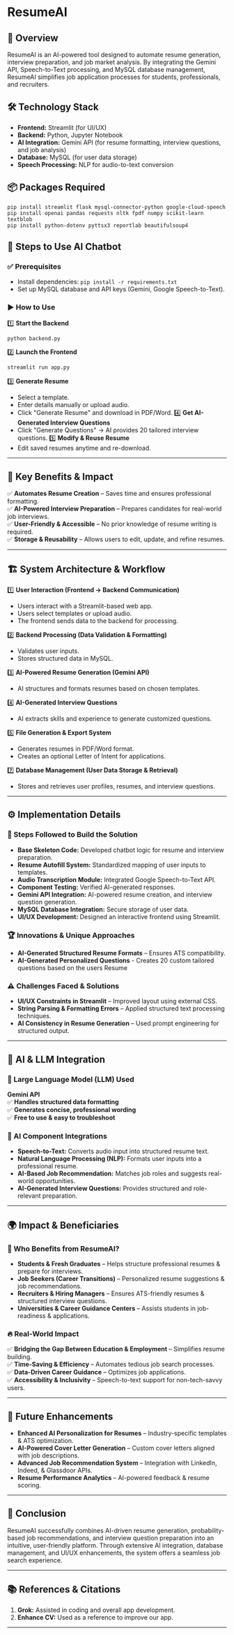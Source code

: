 # ResumeAI

## 🚀 Overview
ResumeAI is an AI-powered tool designed to automate resume generation, interview preparation, and job market analysis. By integrating the Gemini API, Speech-to-Text processing, and MySQL database management, ResumeAI simplifies job application processes for students, professionals, and recruiters.

## 🛠️ Technology Stack
- **Frontend:** Streamlit (for UI/UX)
- **Backend:** Python, Jupyter Notebook
- **AI Integration:** Gemini API (for resume formatting, interview questions, and job analysis)
- **Database:** MySQL (for user data storage)
- **Speech Processing:** NLP for audio-to-text conversion

## 📦 Packages Required
```
pip install streamlit flask mysql-connector-python google-cloud-speech
pip install openai pandas requests nltk fpdf numpy scikit-learn textblob
pip install python-dotenv pyttsx3 reportlab beautifulsoup4
```

## 📝 Steps to Use AI Chatbot
### ✅ Prerequisites
- Install dependencies: `pip install -r requirements.txt`
- Set up MySQL database and API keys (Gemini, Google Speech-to-Text).

### ▶️ How to Use
1️⃣ **Start the Backend**
   ```sh
   python backend.py
   ```
2️⃣ **Launch the Frontend**
   ```sh
   streamlit run app.py
   ```
3️⃣ **Generate Resume**
   - Select a template.
   - Enter details manually or upload audio.
   - Click "Generate Resume" and download in PDF/Word.
4️⃣ **Get AI-Generated Interview Questions**
   - Click "Generate Questions" → AI provides 20 tailored interview questions.
5️⃣ **Modify & Reuse Resume**
   - Edit saved resumes anytime and re-download.

---

## 🎯 Key Benefits & Impact
✅ **Automates Resume Creation** – Saves time and ensures professional formatting.  
✅ **AI-Powered Interview Preparation** – Prepares candidates for real-world job interviews.  
✅ **User-Friendly & Accessible** – No prior knowledge of resume writing is required.  
✅ **Storage & Reusability** – Allows users to edit, update, and refine resumes.

---

## 🏗️ System Architecture & Workflow
1️⃣ **User Interaction (Frontend → Backend Communication)**  
   - Users interact with a Streamlit-based web app.
   - Users select templates or upload audio.
   - The frontend sends data to the backend for processing.

2️⃣ **Backend Processing (Data Validation & Formatting)**  
   - Validates user inputs.
   - Stores structured data in MySQL.

3️⃣ **AI-Powered Resume Generation (Gemini API)**  
   - AI structures and formats resumes based on chosen templates.

4️⃣ **AI-Generated Interview Questions**  
   - AI extracts skills and experience to generate customized questions.

5️⃣ **File Generation & Export System**  
   - Generates resumes in PDF/Word format.
   - Creates an optional Letter of Intent for applications.

7️⃣ **Database Management (User Data Storage & Retrieval)**  
   - Stores and retrieves user profiles, resumes, and interview questions.

---

## ⚙️ Implementation Details
### 📌 Steps Followed to Build the Solution
- **Base Skeleton Code:** Developed chatbot logic for resume and interview preparation.
- **Resume Autofill System:** Standardized mapping of user inputs to templates.
- **Audio Transcription Module:** Integrated Google Speech-to-Text API.
- **Component Testing:** Verified AI-generated responses.
- **Gemini API Integration:** AI-powered resume creation, and interview question generation.
- **MySQL Database Integration:** Secure storage of user data.
- **UI/UX Development:** Designed an interactive frontend using Streamlit.

### 🏆 Innovations & Unique Approaches
- **AI-Generated Structured Resume Formats** – Ensures ATS compatibility.
- **AI-Generated Personalized Questions** - Creates 20 custom tailored questions based on the users Resume

### ⚠️ Challenges Faced & Solutions
- **UI/UX Constraints in Streamlit** – Improved layout using external CSS.
- **String Parsing & Formatting Errors** – Applied structured text processing techniques.
- **AI Consistency in Resume Generation** – Used prompt engineering for structured output.

---

## 🤖 AI & LLM Integration
### 📌 Large Language Model (LLM) Used
**Gemini API**  
✅ **Handles structured data formatting**  
✅ **Generates concise, professional wording**  
✅ **Free to use & easy to troubleshoot**  

### 📌 AI Component Integrations
- **Speech-to-Text:** Converts audio input into structured resume text.
- **Natural Language Processing (NLP):** Formats user inputs into a professional resume.
- **AI-Based Job Recommendation:** Matches job roles and suggests real-world opportunities.
- **AI-Generated Interview Questions:** Provides structured and role-relevant preparation.

---

## 🌍 Impact & Beneficiaries
### 🎯 Who Benefits from ResumeAI?
- **Students & Fresh Graduates** – Helps structure professional resumes & prepare for interviews.
- **Job Seekers (Career Transitions)** – Personalized resume suggestions & job recommendations.
- **Recruiters & Hiring Managers** – Ensures ATS-friendly resumes & structured interview questions.
- **Universities & Career Guidance Centers** – Assists students in job-readiness & applications.

### 🔥 Real-World Impact
✅ **Bridging the Gap Between Education & Employment** – Simplifies resume building.  
✅ **Time-Saving & Efficiency** – Automates tedious job search processes.  
✅ **Data-Driven Career Guidance** – Optimizes job applications.  
✅ **Accessibility & Inclusivity** – Speech-to-text support for non-tech-savvy users.

---

## 🔮 Future Enhancements
- **Enhanced AI Personalization for Resumes** – Industry-specific templates & ATS optimization.
- **AI-Powered Cover Letter Generation** – Custom cover letters aligned with job descriptions.
- **Advanced Job Recommendation System** – Integration with LinkedIn, Indeed, & Glassdoor APIs.
- **Resume Performance Analytics** – AI-powered feedback & resume scoring.

---

## 🎯 Conclusion
ResumeAI successfully combines AI-driven resume generation, probability-based job recommendations, and interview question preparation into an intuitive, user-friendly platform. Through extensive AI integration, database management, and UI/UX enhancements, the system offers a seamless job search experience.

---

## 📚 References & Citations
1. **Grok:** Assisted in coding and overall app development.
2. **Enhance CV:** Used as a reference to improve our app.

---


